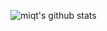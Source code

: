 ![miqt's github stats](https://github-readme-stats.vercel.app/api?username=miqt&show_icons=true&theme=dracula)
